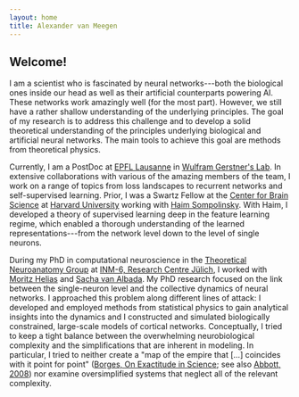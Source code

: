 ```yaml
---
layout: home
title: Alexander van Meegen
---
```


## Welcome!

I am a scientist who is fascinated by neural networks---both the biological ones inside our head as well as their artificial counterparts powering AI. These networks work amazingly well (for the most part). However, we still have a rather shallow understanding of the underlying principles. The goal of my research is to address this challenge and to develop a solid theoretical understanding of the principles underlying biological and artificial neural networks. The main tools to achieve this goal are methods from theoretical physics.

Currently, I am a PostDoc at [EPFL Lausanne](https://www.epfl.ch/en/) in [Wulfram Gerstner's Lab](https://www.epfl.ch/labs/lcn/). In extensive collaborations with various of the amazing members of the team, I work on a range of topics from loss landscapes to recurrent networks and self-supervised learning. Prior, I was a Swartz Fellow at the [Center for Brain Science](https://cbs.fas.harvard.edu/) at [Harvard University](https://www.harvard.edu/) working with [Haim Sompolinsky](https://cbs.fas.harvard.edu/community/people/haim-sompolinsky). With Haim, I developed a theory of supervised learning deep in the feature learning regime, which enabled a thorough understanding of the learned representations---from the network level down to the level of single neurons.

During my PhD in computational neuroscience in the [Theoretical Neuroanatomy Group](https://www.fz-juelich.de/inm/inm-6/EN/Forschung/TheoNeuroana/artikel.html?nn=724694) at [INM-6, Research Centre Jülich](https://www.fz-juelich.de/inm/inm-6/EN/Home/home_node_INM6.html), I worked with [Moritz Helias](https://www.fz-juelich.de/en/inm/inm-6/forschung/theory-of-multi-scale-neuronal-networks-b-fg-template) and [Sacha van Albada](https://www.fz-juelich.de/en/inm/inm-6/forschung/theoretical-neuroanatomy-b-fg-template). My PhD research focused on the link between the single-neuron level and the collective dynamics of neural networks. I approached this problem along different lines of attack: I developed and employed methods from statistical physics to gain analytical insights into the dynamics and I constructed and simulated biologically constrained, large-scale models of cortical networks.
Conceptually, I tried to keep a tight balance between the overwhelming neurobiological complexity and the simplifications that are inherent in modeling. In particular, I tried to neither create a "map of the empire that [...] coincides with it point for point" ([Borges, On Exactitude in Science](https://neilgreenberg.com/ao-quote-borges-on-exactitude-in-science/); see also [Abbott, 2008](https://www.sciencedirect.com/science/article/pii/S0896627308008921)) nor examine oversimplified systems that neglect all of the relevant complexity.
<!--From a broader perspective, I hope to contribute to a shift in Neuroscience from a strongly Galisonian (method driven) culture towards a more Kuhnian (theory driven) approach ([Dyson, 2012](https://science.sciencemag.org/content/338/6113/1426)).-->
